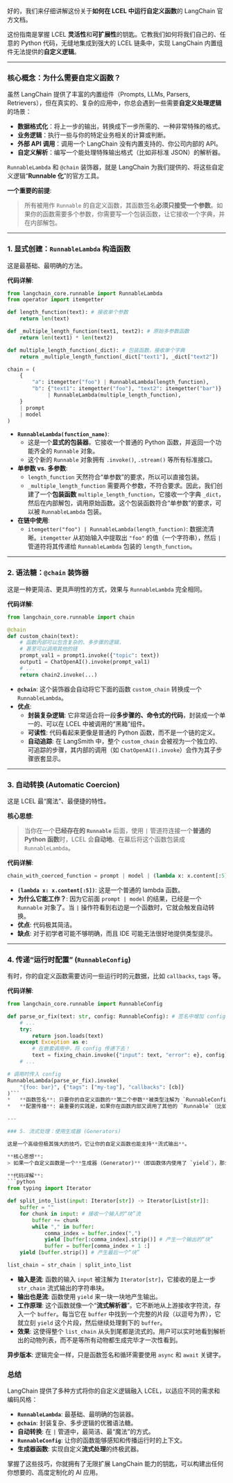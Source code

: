 好的，我们来仔细讲解这份关于**如何在 LCEL 中运行自定义函数**的 LangChain 官方文档。

这份指南是掌握 LCEL **灵活性**和**可扩展性**的钥匙。它教我们如何将我们自己的、任意的 Python 代码，无缝地集成到强大的 LCEL 链条中，实现 LangChain 内置组件无法提供的**自定义逻辑**。

---

### 核心概念：为什么需要自定义函数？

虽然 LangChain 提供了丰富的内置组件（Prompts, LLMs, Parsers, Retrievers），但在真实的、复杂的应用中，你总会遇到一些需要**自定义处理逻辑**的场景：
*   **数据格式化**：将上一步的输出，转换成下一步所需的、一种非常特殊的格式。
*   **业务逻辑**：执行一些与你的特定业务相关的计算或判断。
*   **外部 API 调用**：调用一个 LangChain 没有内置支持的、你公司内部的 API。
*   **自定义解析**：编写一个能处理特殊输出格式（比如非标准 JSON）的解析器。

`RunnableLambda` 和 `@chain` 装饰器，就是 LangChain 为我们提供的、将这些自定义逻辑“**Runnable 化**”的官方工具。

**一个重要的前提**:
> 所有被用作 `Runnable` 的自定义函数，其函数签名**必须只接受一个参数**。如果你的函数需要多个参数，你需要写一个包装函数，让它接收一个字典，并在内部解包。

---

### 1. 显式创建：`RunnableLambda` 构造函数

这是最基础、最明确的方法。

**代码详解**:
```python
from langchain_core.runnable import RunnableLambda
from operator import itemgetter

def length_function(text): # 接收单个参数
    return len(text)

def _multiple_length_function(text1, text2): # 原始多参数函数
    return len(text1) * len(text2)

def multiple_length_function(_dict): # 包装函数，接收单个字典
    return _multiple_length_function(_dict["text1"], _dict["text2"])

chain = (
    {
        "a": itemgetter("foo") | RunnableLambda(length_function),
        "b": {"text1": itemgetter("foo"), "text2": itemgetter("bar")}
             | RunnableLambda(multiple_length_function),
    }
    | prompt
    | model
)
```
*   **`RunnableLambda(function_name)`**:
    *   这是一个**显式的包装器**。它接收一个普通的 Python 函数，并返回一个功能齐全的 `Runnable` 对象。
    *   这个新的 `Runnable` 对象拥有 `.invoke()`, `.stream()` 等所有标准接口。
*   **单参数 vs. 多参数**:
    *   `length_function` 天然符合“单参数”的要求，所以可以直接包装。
    *   `_multiple_length_function` 需要两个参数，不符合要求。因此，我们创建了一个**包装函数** `multiple_length_function`，它接收一个字典 `_dict`，然后在内部解包，调用原始函数。这个包装函数符合“单参数”的要求，可以被 `RunnableLambda` 包装。
*   **在链中使用**:
    *   `itemgetter("foo") | RunnableLambda(length_function)`: 数据流清晰。`itemgetter` 从初始输入中提取出 `"foo"` 的值（一个字符串），然后 `|` 管道符将其传递给 `RunnableLambda` 包装的 `length_function`。

---

### 2. 语法糖：`@chain` 装饰器

这是一种更简洁、更具声明性的方式，效果与 `RunnableLambda` 完全相同。

**代码详解**:
```python
from langchain_core.runnable import chain

@chain
def custom_chain(text):
    # 函数内部可以包含复杂的、多步骤的逻辑，
    # 甚至可以调用其他的链
    prompt_val1 = prompt1.invoke({"topic": text})
    output1 = ChatOpenAI().invoke(prompt_val1)
    # ...
    return chain2.invoke(...)
```
*   **`@chain`**: 这个装饰器会自动将它下面的函数 `custom_chain` 转换成一个 `RunnableLambda`。
*   **优点**:
    *   **封装复杂逻辑**: 它非常适合将一段**多步骤的、命令式的代码**，封装成一个单一的、可以在 LCEL 中被调用的“黑箱”组件。
    *   **可读性**: 代码看起来更像是普通的 Python 函数，而不是一个链的定义。
    *   **自动追踪**: 在 LangSmith 中，整个 `custom_chain` 会被视为一个独立的、可追踪的步骤，其内部的调用（如 `ChatOpenAI().invoke`）会作为其子步骤嵌套显示。

---

### 3. 自动转换 (Automatic Coercion)

这是 LCEL 最“魔法”、最便捷的特性。

**核心思想**:
> 当你在一个**已经存在的 `Runnable`** 后面，使用 `|` 管道符连接一个**普通的 Python 函数**时，LCEL 会**自动地**、在幕后将这个函数包装成 `RunnableLambda`。

**代码详解**:
```python
chain_with_coerced_function = prompt | model | (lambda x: x.content[:5])
```
*   **`(lambda x: x.content[:5])`**: 这是一个普通的 lambda 函数。
*   **为什么它能工作？**: 因为它前面 `prompt | model` 的结果，已经是一个 `Runnable` 对象了。当 `|` 操作符看到右边是一个函数时，它就会触发自动转换。
*   **优点**: 代码极其简洁。
*   **缺点**: 对于初学者可能不够明确，而且 IDE 可能无法很好地提供类型提示。

---

### 4. 传递“运行时配置” (`RunnableConfig`)

有时，你的自定义函数需要访问一些运行时的元数据，比如 `callbacks`, `tags` 等。

**代码详解**:
```python
from langchain_core.runnable import RunnableConfig

def parse_or_fix(text: str, config: RunnableConfig): # 签名中增加 config 参数
    # ...
    try:
        return json.loads(text)
    except Exception as e:
        # 在嵌套调用中，将 config 传递下去！
        text = fixing_chain.invoke({"input": text, "error": e}, config)
    # ...

# 调用时传入 config
RunnableLambda(parse_or_fix).invoke(
    "{foo: bar}", {"tags": ["my-tag"], "callbacks": [cb]}
)```
*   **函数签名**: 只要你的自定义函数的**第二个参数**被类型注解为 `RunnableConfig`，LangChain 在调用它时，就会**自动地**将当前的运行时配置注入到这个参数中。
*   **配置传播**: 最重要的实践是，如果你在函数内部又调用了其他的 `Runnable`（比如 `fixing_chain.invoke`），你**必须**将这个 `config` 对象**继续传递下去**。这样，整个调用链的追踪信息（tags, callbacks 等）才能保持完整。

---

### 5. 流式处理：使用生成器 (Generators)

这是一个高级但极其强大的技巧，它让你的自定义函数也能支持**流式输出**。

**核心思想**:
> 如果一个自定义函数是一个**生成器 (Generator)**（即函数体内使用了 `yield`），那么当它被用在链中时，它可以处理**输入的流**，并产生**输出的流**。

**代码详解**:
```python
from typing import Iterator

def split_into_list(input: Iterator[str]) -> Iterator[List[str]]:
    buffer = ""
    for chunk in input: # 接收一个输入的“块”流
        buffer += chunk
        while "," in buffer:
            comma_index = buffer.index(",")
            yield [buffer[:comma_index].strip()] # 产生一个输出的“块”
            buffer = buffer[comma_index + 1 :]
    yield [buffer.strip()] # 产生最后一个“块”

list_chain = str_chain | split_into_list
```
*   **输入是流**: 函数的输入 `input` 被注解为 `Iterator[str]`，它接收的是上一步 `str_chain` 流式输出的字符串块。
*   **输出也是流**: 函数使用 `yield` 来一块一块地产生输出。
*   **工作原理**: 这个函数就像一个“**流式解析器**”。它不断地从上游接收字符流，存入一个 `buffer`。每当它在 `buffer` 中找到一个完整的片段（以逗号为界），它就立刻 `yield` 这个片段，然后继续处理剩下的 `buffer`。
*   **效果**: 这使得整个 `list_chain` 从头到尾都是流式的。用户可以实时地看到解析出的动物列表，而不是等所有动物都生成完毕才一次性看到。

**异步版本**: 逻辑完全一样，只是函数签名和循环需要使用 `async` 和 `await` 关键字。

### 总结

LangChain 提供了多种方式将你的自定义逻辑融入 LCEL，以适应不同的需求和编码风格：
*   **`RunnableLambda`**: 最基础、最明确的包装器。
*   **`@chain`**: 封装复杂、多步逻辑的优雅语法糖。
*   **自动转换**: 在 `|` 管道中，最简洁、最“魔法”的方式。
*   **`RunnableConfig`**: 让你的函数能够感知和传播运行时的上下文。
*   **生成器函数**: 实现自定义**流式处理**的终极武器。

掌握了这些技巧，你就拥有了无限扩展 LangChain 能力的钥匙，可以构建出任何你想要的、高度定制化的 AI 应用。